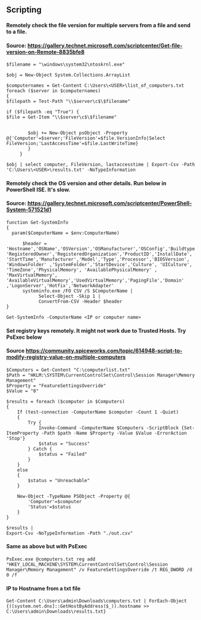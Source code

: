 ## Scripting

#### Remotely check the file version for multiple servers from a file and send to a file.
#### Source: https://gallery.technet.microsoft.com/scriptcenter/Get-file-version-on-Remote-8835bfe8

```
$filename = "\windows\system32\ntoskrnl.exe" 
 
$obj = New-Object System.Collections.ArrayList 
 
$computernames = Get-Content C:\Users\<USER>\list_of_computers.txt
foreach ($server in $computernames) 
{ 
$filepath = Test-Path "\\$server\c$\$filename" 
 
if ($filepath -eq "True") { 
$file = Get-Item "\\$server\c$\$filename" 
 
     
        $obj += New-Object psObject -Property @{'Computer'=$server;'FileVersion'=$file.VersionInfo|Select FileVersion;'LastAccessTime'=$file.LastWriteTime} 
        } 
     } 
     
$obj | select computer, FileVersion, lastaccesstime | Export-Csv -Path 'C:\Users\<USER>\results.txt' -NoTypeInformation 
```



#### Remotely check the OS version and other details. Run below in PowerShell ISE. It's slow.
#### Source: https://gallery.technet.microsoft.com/scriptcenter/PowerShell-System-571521d1

```
function Get-SystemInfo 
{ 
  param($ComputerName = $env:ComputerName) 
  
      $header = 'Hostname','OSName','OSVersion','OSManufacturer','OSConfig','Buildtype', 'RegisteredOwner','RegisteredOrganization','ProductID','InstallDate', 'StartTime','Manufacturer','Model','Type','Processor','BIOSVersion', 'WindowsFolder' ,'SystemFolder','StartDevice','Culture', 'UICulture', 'TimeZone','PhysicalMemory', 'AvailablePhysicalMemory' , 'MaxVirtualMemory', 'AvailableVirtualMemory','UsedVirtualMemory','PagingFile','Domain' ,'LogonServer','Hotfix','NetworkAdapter' 
      systeminfo.exe /FO CSV /S $ComputerName |  
            Select-Object -Skip 1 |  
            ConvertFrom-CSV -Header $header 
} 

Get-SystemInfo -ComputerName <IP or computer name>
```


#### Set registry keys remotely. It might not work due to Trusted Hosts. Try PsExec below
#### Source https://community.spiceworks.com/topic/614948-script-to-modify-registry-value-on-multiple-computers

```
$Computers = Get-Content "C:\computerlist.txt"
$Path = "HKLM:\SYSTEM\CurrentControlSet\Control\Session Manager\Memory Management"
$Property = "FeatureSettingsOverride"
$Value = "0"

$results = foreach ($computer in $Computers)
{
    If (test-connection -ComputerName $computer -Count 1 -Quiet)
    {
        Try {
            Invoke-Command -ComputerName $Computers -ScriptBlock {Set-ItemProperty -Path $path -Name $Property -Value $Value -ErrorAction 'Stop'}
            $status = "Success"
        } Catch {
            $status = "Failed"
        }
    }
    else
    {   
        $status = "Unreachable"
    }
    
    New-Object -TypeName PSObject -Property @{
        'Computer'=$computer
        'Status'=$status
    }
}

$results |
Export-Csv -NoTypeInformation -Path "./out.csv"
```

#### Same as above but with PsExec

```
PsExec.exe @computers.txt reg add "HKEY_LOCAL_MACHINE\SYSTEM\CurrentControlSet\Control\Session Manager\Memory Management" /v FeatureSettingsOverride /t REG_DWORD /d 0 /f
```

#### IP to Hostname from a txt file

```
Get-Content C:\Users\admin\Downloads\computers.txt | ForEach-Object {([system.net.dns]::GetHostByAddress($_)).hostname >> C:\Users\admin\Downloads\results.txt}
```
